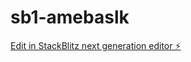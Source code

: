 # sb1-amebaslk

[Edit in StackBlitz next generation editor ⚡️](https://stackblitz.com/~/github.com/happybigmtn/sb1-amebaslk)